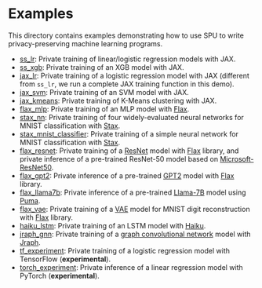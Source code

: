 # Examples

This directory contains examples demonstrating how to use SPU to write privacy-preserving machine learning programs.

* [ss_lr](ss_lr/): Private training of linear/logistic regression models with JAX.
* [ss_xgb](ss_xgb/): Private training of an XGB model with JAX.
* [jax_lr](jax_lr/): Private training of a logistic regression model with JAX (different from `ss_lr`,
                     we run a complete JAX training function in this demo).
* [jax_svm](jax_svm/): Private training of an SVM model with JAX.
* [jax_kmeans](jax_kmeans/): Private training of K-Means clustering with JAX.
* [flax_mlp](flax_mlp/): Private training of an MLP model with [Flax](https://github.com/google/flax).
* [stax_nn](stax_nn/): Private training of four widely-evaluated neural networks for MNIST classification with
                       [Stax](https://jax.readthedocs.io/en/latest/jax.example_libraries.stax.html).
* [stax_mnist_classifier](stax_mnist_classifier/): Private training of a simple neural network for MNIST classification with
                                                   [Stax](https://jax.readthedocs.io/en/latest/jax.example_libraries.stax.html).
* [flax_resnet](flax_resnet/): Private training of a [ResNet](https://arxiv.org/abs/1512.03385) model with [Flax](https://github.com/google/flax)
library, and private inference of a pre-trained ResNet-50 model based on [Microsoft-ResNet50](https://huggingface.co/microsoft/resnet-50).
* [flax_gpt2](flax_gpt2/): Private inference of a pre-trained
                           [GPT2](https://cdn.openai.com/better-language-models/language_models_are_unsupervised_multitask_learners.pdf)
                           model with [Flax](https://github.com/google/flax) library.
* [flax_llama7b](flax_llama7b/): Private inference of a pre-trained
                           [Llama-7B](https://research.facebook.com/publications/llama-open-and-efficient-foundation-language-models/)
                           model using [Puma](https://arxiv.org/abs/2307.12533).
* [flax_vae](flax_vae/): Private training of a [VAE](http://arxiv.org/abs/1312.6114) model for MNIST digit reconstruction with
                         [Flax](https://github.com/google/flax) library.
* [haiku_lstm](haiku_lstm/): Private training of an LSTM model with [Haiku](https://github.com/deepmind/dm-haiku).
* [jraph_gnn](jraph_gnn/): Private training of a [graph convolutional network](https://arxiv.org/abs/1609.02907) model with
                           [Jraph](https://github.com/deepmind/jraph).
* [tf_experiment](tf_experiment/): Private training of a logistic regression model with TensorFlow (**experimental**).
* [torch_experiment](torch_experiment/): Private inference of a linear regression model with PyTorch (**experimental**).

